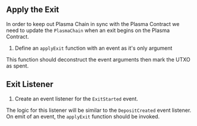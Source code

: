 ## Apply the Exit

In order to keep out Plasma Chain in sync with the Plasma Contract we need to update the `PlasmaChain` when an exit begins on the Plasma Contract.

1. Define an `applyExit` function with an event as it's only argument

This function should deconstruct the event arguments then mark the UTXO as spent.

## Exit Listener

1. Create an event listener for the `ExitStarted` event.

The logic for this listener will be similar to the `DepositCreated` event listener. On emit of an event, the `applyExit` function should be invoked.